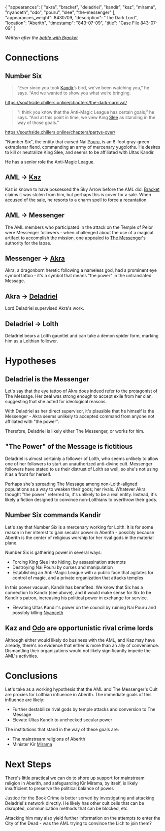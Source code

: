 {
    "appearances": [
        "akra",
        "bracket",
        "deladriel",
        "kandir",
        "kaz",
        "mirama",
        "nyanceth",
        "odo",
        "pouru",
        "slee",
        "the-messenger"
    ],
    "appearances_weight": 8430709,
    "description": "The Dark Lord",
    "location": "Aberith",
    "timestamp": "843-07-09",
    "title": "Case File 843-07-09"
}

*Written after the [battle with Bracket](/chapters/five-days-of-downtime/)*

# Connections

## Number Six

> “Ever since you took [Kandir](/characters/kandir/)’s bird, we’ve been watching you,” he says. “And we wanted to show you what we’re bringing.

https://southside.chillers.online/chapters/the-dark-carnival/

> “I think you know that the Anti-Magic League has certain goals,” he says. “And at this point in time, we view King [Slee](/characters/slee/) as standing in the way of those goals.”

https://southside.chillers.online/chapters/partys-over/

"Number Six", the entity that cursed Nai [Pouru](/characters/pouru/), is an 8-foot gray-green extraplanar fiend, commanding an army of mercenary yugoloths. He desires to kill or neutralize King Slee, and seems to be affiliated with Ultas Kandir.

He has a senior role the Anti-Magic League.

## AML -> [Kaz](/characters/kaz/)

Kaz is known to have possessed the Sky Arrow before the AML did. [Bracket](/characters/bracket/) claims it was stolen from him, but perhaps this is cover for a sale. When accused of the sale, he resorts to a charm spell to force a recantation.

## AML -> Messenger

The AML members who participated in the attack on the Temple of Pelor were Messenger followers - when challenged about the use of a magical artifact to accomplish the mission, one appealed to [The Messenger](/characters/the-messenger/)'s authority for the lapse.

## Messenger -> [Akra](/characters/akra/)

Akra, a dragonborn heretic following a nameless god, had a prominent eye symbol tattoo - it's a symbol that means "the power" in the untranslated Message.

## Akra -> [Deladriel](/characters/deladriel/)

Lord Deladriel supervised Akra's work.

## Deladriel -> Lolth

Deladriel bears a Lolth gauntlet and can take a demon spider form, marking him as a Lolthian follower.


# Hypotheses

## Deladriel is the Messenger

Let's say that the eye tattoo of Akra does indeed refer to the protagonist of The Message. Her zeal was strong enough to accept exile from her clan, suggesting that she acted for ideological reasons.

With Deladriel as her direct supervisor, it's plausible that he himself is the Messenger - Akra seems unlikely to accepted command from anyone not affiliated with "the power".

Therefore, Deladriel is likely either The Messenger, or works for him.

## "The Power" of the Message is fictitious

Deladriel is almost certainly a follower of Lolth, who seems unlikely to allow one of her followers to start an unauthorized anti-divine cult. Messenger followers have stated to us their distrust of Lolth as well, so she's not using it as a front for herself.

Perhaps she's spreading The Message among non-Lolth-aligned populations as a way to weaken their gods; her rivals. Whatever Akra thought "the power" referred to, it's unlikely to be a real entity. Instead, it's likely a fiction designed to convince non-Lolthians to overthrow their gods.

## Number Six commands Kandir

Let's say that Number Six is a mercenary working for Lolth. It is for some reason in her interest to gain secular power in Aberith - possibly because Aberith is the center of religious worship for her rival gods in the material plane.

Number Six is gathering power in several ways:

* Forcing King Slee into hiding, by assassination attempts
* Destroying Nai Pouru by curses and manipulation
* Establishing an Anti-Magic League with a public face that agitates for control of magic, and a private organization that attacks temples

In this power vacuum, Kandir has benefited. We know that Six has a connection to Kandir (see above), and it would make sense for Six to be Kandir's patron, increasing his political power in exchange for service.

* Elevating Ultas Kandir's power on the council by ruining Nai Pouru and possibly killing [Nyanceth](/characters/nyanceth/)

## Kaz and [Odo](/characters/odo/) are opportunistic rival crime lords

Although either would likely do business with the AML, and Kaz may have already, there's no evidence that either is more than an ally of convenience. Dismantling their organizations would not likely significantly impede the AML's activities.

# Conclusions

Let's take as a working hypothesis that the AML and The Messenger's Cult are proxies for Lolthian influence in Aberith. The immediate goals of this influence are likely:

* Further destabilize rival gods by temple attacks and conversion to The Message
* Elevate Ultas Kandir to unchecked secular power

The institutions that stand in the way of these goals are:

* The mainstream religions of Aberith
* Minister Kir [Mirama](/characters/mirama/)

# Next Steps

There's little practical we can do to shore up support for mainstream religion in Aberith, and safeguarding Kir Mirama, by itself, is likely insufficient to preserve the political balance of power.

Justice for the Book Crime is better served by investigating and attacking Deladriel's network directly. He likely has other cult cells that can be disrupted, communication methods that can be blocked, etc.

Attacking him may also yield further information on the attempts to enter the City of the Dead - was the AML trying to convince the Lich to join them?
